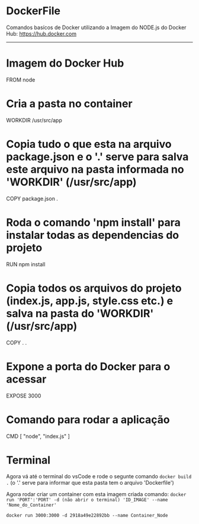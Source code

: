 # DockerFile

Comandos basícos de Docker utilizando a Imagem do NODE.js do Docker Hub: <a> https://hub.docker.com </a>

<hr>

# Imagem do Docker Hub
FROM node

# Cria a pasta no container
WORKDIR /usr/src/app

# Copia tudo o que esta na arquivo package.json e o '.' serve para salva este arquivo na pasta informada no 'WORKDIR' (/usr/src/app)
COPY package.json .

# Roda o comando 'npm install' para instalar todas as dependencias do projeto
RUN npm install

# Copia todos os arquivos do projeto (index.js, app.js, style.css etc.) e salva na pasta do 'WORKDIR' (/usr/src/app)
COPY . .

# Expone a porta do Docker para o acessar
EXPOSE 3000

# Comando para rodar a aplicação
CMD [ "node", "index.js" ]

# Terminal
Agora vá até o terminal do vsCode e rode o segunte comando `docker build .` (o '.' serve para informar que esta pasta tem o arquivo 'Dockerfile')

Agora rodar criar um container com esta imagem criada comando:
`docker run 'PORT':'PORT' -d (não abrir o terminal) 'ID_IMAGE' --name 'Nome_do_Container'`

`docker run 3000:3000 -d 2918a49e22892bb --name Container_Node` 

